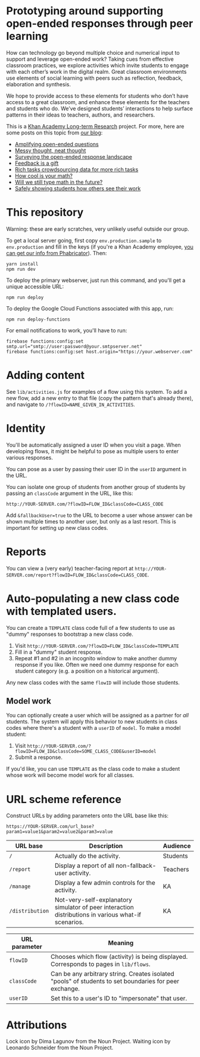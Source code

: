 # Prototyping around supporting open-ended responses through peer learning

How can technology go beyond multiple choice and numerical input to support and leverage open-ended work? Taking cues from effective classroom practices, we explore activities which invite students to engage with each other’s work in the digital realm. Great classroom environments use elements of social learning with peers such as reflection, feedback, elaboration and synthesis.

We hope to provide access to these elements for students who don’t have access to a great classroom, and enhance these elements for the teachers and students who do. We’ve designed students’ interactions to help surface patterns in their ideas to teachers, authors, and researchers.

This is a [Khan Academy Long-term Research](https://khanacademy.org/research) project. For more, here are some posts on this topic from [our blog](https://klr.tumblr.com):

* [Amplifying open-ended questions](http://klr.tumblr.com/post/153878272318/amplifying-open-ended-questions)
* [Messy thought, neat thought](http://klr.tumblr.com/post/154784481858/messy-thought-neat-thought)
* [Surveying the open-ended response landscape](http://klr.tumblr.com/post/156063609578/surveying-the-open-ended-response-landscape)
* [Feedback is a gift](http://klr.tumblr.com/post/157770095858/feedback-is-a-gift)
* [Rich tasks crowdsourcing data for more rich tasks](http://klr.tumblr.com/post/158036182833/rich-tasks-crowdsourcing-data-for-more-rich-tasks)
* [How cool is your math?](http://klr.tumblr.com/post/158440196813/how-cool-is-your-math)
* [Will we still type math in the future?](http://klr.tumblr.com/post/158529401393/will-we-type-math-still-in-the-future)
* [Safely showing students how others see their work](http://klr.tumblr.com/post/158814741858/safely-showing-students-how-others-see-their-work)

# This repository

Warning: these are early scratches, very unlikely useful outside our group.

To get a local server going, first copy `env.production.sample` to `env.production` and fill in the keys (if you're a Khan Academy employee, [you can get our info from Phabricator](https://phabricator.khanacademy.org/K227)). Then:

```
yarn install
npm run dev
```

To deploy the primary webserver, just run this command, and you'll get a unique accessible URL:

```
npm run deploy
```

To deploy the Google Cloud Functions associated with this app, run:

```
npm run deploy-functions
```

For email notifications to work, you'll have to run:

```
firebase functions:config:set smtp.url="smtp://user:password@your.smtpserver.net"
firebase functions:config:set host.origin="https://your.webserver.com"
```

# Adding content

See `lib/activities.js` for examples of a flow using this system. To add a new flow, add a new entry to that file (copy the pattern that's already there), and navigate to `/?flowID=NAME_GIVEN_IN_ACTIVITIES`.

# Identity

You'll be automatically assigned a user ID when you visit a page. When developing flows, it might be helpful to pose as multiple users to enter various responses.

You can pose as a user by passing their user ID in the `userID` argument in the URL.

You can isolate one group of students from another group of students by passing an `classCode` argument in the URL, like this:

```
http://YOUR-SERVER.com/?flowID=FLOW_ID&classCode=CLASS_CODE
```

Add `&fallbackUser=true` to the URL to become a user whose answer can be shown multiple times to another user, but only as a last resort. This is important for setting up new class codes.

# Reports

You can view a (very early) teacher-facing report at `http://YOUR-SERVER.com/report?flowID=FLOW_ID&classCode=CLASS_CODE`.

# Auto-populating a new class code with templated users.

You can create a `TEMPLATE` class code full of a few students to use as "dummy" responses to bootstrap a new class code.

1. Visit `http://YOUR-SERVER.com/?flowID=FLOW_ID&classCode=TEMPLATE`
2. Fill in a "dummy" student response.
3. Repeat #1 and #2 in an incognito window to make another dummy response if you like. Often we need one dummy response for each student category (e.g. a position on a historical argument).

Any new class codes with the same `flowID` will include those students.

## Model work

You can optionally create a user which will be assigned as a partner for _all_ students. The system will apply this behavior to new students in class codes where there's a student with a `userID` of `model`. To make a model student:

1. Visit `http://YOUR-SERVER.com/?flowID=FLOW_ID&classCode=SOME_CLASS_CODE&userID=model`
2. Submit a response.

If you'd like, you can use `TEMPLATE` as the class code to make a student whose work will become model work for all classes.

# URL scheme reference

Construct URLs by adding parameters onto the URL base like this:

```
https://YOUR-SERVER.com/url_base?param1=value1&param2=value2&param3=value
```

| URL base | Description | Audience |
| --- | --- | --- |
| `/` | Actually do the activity. | Students |
| `/report` | Display a report of all non-fallback-user activity. | Teachers |
| `/manage` | Display a few admin controls for the activity. | KA |
| `/distribution` | Not-very-self-explanatory simulator of peer interaction distributions in various what-if scenarios. | KA |


| URL parameter | Meaning |
| --- | --- |
| `flowID` | Chooses which flow (activity) is being displayed. Corresponds to pages in `lib/flows`. |
| `classCode` | Can be any arbitrary string. Creates isolated "pools" of students to set boundaries for peer exchange. |
| `userID` | Set this to a user's ID to "impersonate" that user. |

# Attributions

Lock icon by Dima Lagunov from the Noun Project.
Waiting icon by Leonardo Schneider from the Noun Project.
